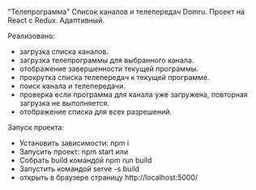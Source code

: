 "Телепрограмма"
Список каналов и телепередач Domru.
Проект на React с Redux. Адаптивный.

Реализовано:
  - загрузка списка каналов.
  - загрузка телепрограммы для выбранного канала.
  - отображение завершенности текущей программы.
  - прокрутка списка телепередач к текущей программе.
  - поиск канала и телепередачи.
  - проверка если программа для канала уже загружена, повторная загрузка не выполняется.
  - отображение списка для всех разрешений.

Запуск проекта:

- Установить зависимости: npm i
- Запусить проект: npm start
или
- Собрать build командой npm run build
- Запустить командой serve -s build
- открыть в браузере страницу http://localhost:5000/